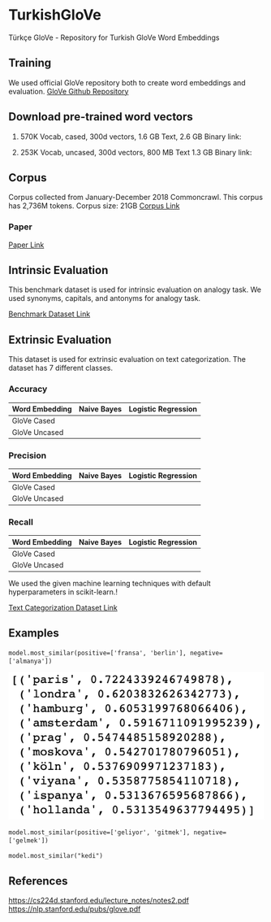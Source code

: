 # TurkishGloVe
Türkçe GloVe - Repository for Turkish GloVe Word Embeddings

## Training

We used official GloVe repository both to create word embeddings and evaluation.
<a href="https://github.com/stanfordnlp/GloVe">GloVe Github Repository</a>

## Download pre-trained word vectors

1. 570K Vocab, cased, 300d vectors, 1.6 GB Text, 2.6 GB Binary link: 

2. 253K Vocab, uncased, 300d vectors, 800 MB Text 1.3 GB Binary link:

## Corpus
Corpus collected from January-December 2018 Commoncrawl.
This corpus has 2,736M tokens.
Corpus size: 21GB
<a href="http://data.statmt.org/cc-100/tr.txt.xz">Corpus Link</a>

### Paper
<a href="https://arxiv.org/pdf/1911.02116.pdf">Paper Link</a>

## Intrinsic Evaluation
This benchmark dataset is used for intrinsic evaluation on analogy task.
We used synonyms, capitals, and antonyms for analogy task. 

<a href="https://figshare.com/articles/dataset/Turkish_Word_embedding_benchmark_seed_dataset/10026818">Benchmark Dataset Link</a>


## Extrinsic Evaluation
This dataset is used for extrinsic evaluation on text categorization.
The dataset has 7 different classes. 

### Accuracy

|  Word Embedding  | Naive Bayes | Logistic Regression | 
|:-----------------|:-----------:|:-------------------:|
|  GloVe Cased     |     		|					  |  
|  GloVe Uncased   |     		|					  |


### Precision

|  Word Embedding | Naive Bayes | Logistic Regression | 
|:----------------|:-----------:|:-------------------:|  
|  GloVe Cased    |     		|					  |  
|  GloVe Uncased  |     		|					  |

### Recall

|  Word Embedding | Naive Bayes | Logistic Regression | 
|:----------------|:-----------:|:-------------------:| 
|  GloVe Cased    |     		|					  |  
|  GloVe Uncased  |     		|					  |


We used the given machine learning techniques with default hyperparameters in scikit-learn.!

<a href="https://www.kaggle.com/savasy/ttc4900">Text Categorization Dataset Link</a>

## Examples

```
model.most_similar(positive=['fransa', 'berlin'], negative=['almanya'])
```
![city](/image/city.png)

```
model.most_similar(positive=['geliyor', 'gitmek'], negative=['gelmek'])
```



```
model.most_similar("kedi")
```



## References
https://cs224d.stanford.edu/lecture_notes/notes2.pdf
https://nlp.stanford.edu/pubs/glove.pdf

